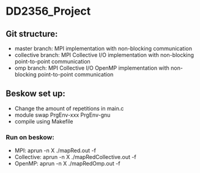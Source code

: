 # DD2356_Project

## Git structure:
* master branch: MPI implementation with non-blocking communication
* collective branch: MPI Collective I/O implementation with non-blocking point-to-point communication
* omp branch: MPI Collective I/O OpenMP implementation with non-blocking point-to-point communication

## Beskow set up:
* Change the amount of repetitions in main.c
* module swap PrgEnv-xxx PrgEnv-gnu
* compile using Makefile

### Run on beskow:
* MPI: aprun -n X ./mapRed.out -f <fileName>
* Collective: aprun -n X ./mapRedCollective.out -f <fileName>
* OpenMP: aprun -n X ./mapRedOmp.out -f <fileName>
